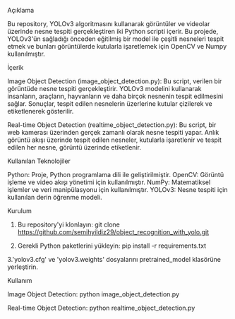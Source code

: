 Açıklama

Bu repository, YOLOv3 algoritmasını kullanarak görüntüler ve videolar üzerinde nesne tespiti gerçekleştiren iki Python scripti içerir. Bu projede, YOLOv3'ün sağladığı önceden eğitilmiş bir model ile çeşitli nesneleri tespit etmek ve bunları görüntülerde kutularla işaretlemek için OpenCV ve Numpy kullanılmıştır.

İçerik

Image Object Detection (image_object_detection.py): Bu script, verilen bir görüntüde nesne tespiti gerçekleştirir. YOLOv3 modelini kullanarak insanların, araçların, hayvanların ve daha birçok nesnenin tespit edilmesini sağlar. Sonuçlar, tespit edilen nesnelerin üzerlerine kutular çizilerek ve etiketlenerek gösterilir.

Real-time Object Detection (realtime_object_detection.py): Bu script, bir web kamerası üzerinden gerçek zamanlı olarak nesne tespiti yapar. Anlık görüntü akışı üzerinde tespit edilen nesneler, kutularla işaretlenir ve tespit edilen her nesne, görüntü üzerinde etiketlenir.

Kullanılan Teknolojiler

Python: Proje, Python programlama dili ile geliştirilmiştir.
OpenCV: Görüntü işleme ve video akışı yönetimi için kullanılmıştır.
NumPy: Matematiksel işlemler ve veri manipülasyonu için kullanılmıştır.
YOLOv3: Nesne tespiti için kullanılan derin öğrenme modeli.

Kurulum

1. Bu repository'yi klonlayın:
git clone https://github.com/semihyildiz29/object_recognition_with_yolo.git

2. Gerekli Python paketlerini yükleyin:
pip install -r requirements.txt

 3.'yolov3.cfg' ve 'yolov3.weights' dosyalarını pretrained_model klasörüne yerleştirin.

 Kullanım

 Image Object Detection:
 python image_object_detection.py

 Real-time Object Detection:
 python realtime_object_detection.py


